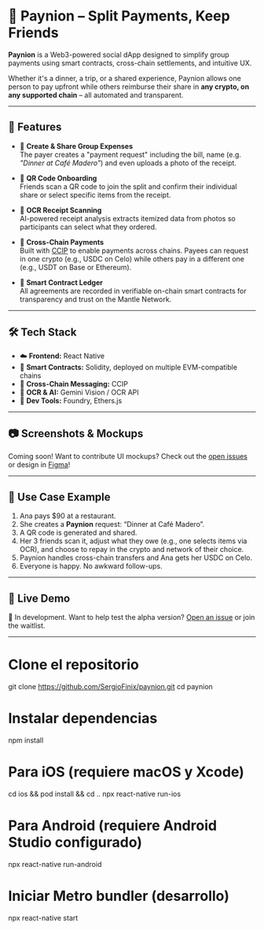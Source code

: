 # 💸 Paynion – Split Payments, Keep Friends

**Paynion** is a Web3-powered social dApp designed to simplify group payments using smart contracts, cross-chain settlements, and intuitive UX.

Whether it's a dinner, a trip, or a shared experience, Paynion allows one person to pay upfront while others reimburse their share in **any crypto, on any supported chain** – all automated and transparent.

---

## 🚀 Features

- 🧾 **Create & Share Group Expenses**  
  The payer creates a "payment request" including the bill, name (e.g. *"Dinner at Café Madero"*) and even uploads a photo of the receipt.

- 📲 **QR Code Onboarding**  
  Friends scan a QR code to join the split and confirm their individual share or select specific items from the receipt.

- 🤖 **OCR Receipt Scanning**  
  AI-powered receipt analysis extracts itemized data from photos so participants can select what they ordered.

- 🔀 **Cross-Chain Payments**  
  Built with [CCIP](https://chain.link/cross-chain) to enable payments across chains. Payees can request in one crypto (e.g., USDC on Celo) while others pay in a different one (e.g., USDT on Base or Ethereum).


- 🧠 **Smart Contract Ledger**  
  All agreements are recorded in verifiable on-chain smart contracts for transparency and trust on the Mantle Network.

---

## 🛠 Tech Stack

- ☁️ **Frontend:** React Native
- 🔗 **Smart Contracts:** Solidity, deployed on multiple EVM-compatible chains  
- 🔄 **Cross-Chain Messaging:** CCIP
- 🧠 **OCR & AI:** Gemini Vision / OCR API  
- 🧪 **Dev Tools:** Foundry, Ethers.js

---

## 📷 Screenshots & Mockups

Coming soon! Want to contribute UI mockups? Check out the [open issues](#) or design in [Figma](#)!

---

## 👥 Use Case Example

1. Ana pays $90 at a restaurant.  
2. She creates a **Paynion** request: “Dinner at Café Madero”.  
3. A QR code is generated and shared.  
4. Her 3 friends scan it, adjust what they owe (e.g., one selects items via OCR), and choose to repay in the crypto and network of their choice.  
5. Paynion handles cross-chain transfers and Ana gets her USDC on Celo.  
6. Everyone is happy. No awkward follow-ups.

---

## 🧪 Live Demo

🧱 In development. Want to help test the alpha version? [Open an issue](#) or join the waitlist.

---

# Clone el repositorio
git clone https://github.com/SergioFinix/paynion.git
cd paynion

# Instalar dependencias
npm install

# Para iOS (requiere macOS y Xcode)
cd ios && pod install && cd ..
npx react-native run-ios

# Para Android (requiere Android Studio configurado)
npx react-native run-android

# Iniciar Metro bundler (desarrollo)
npx react-native start
